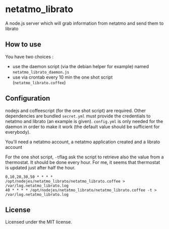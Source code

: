 # netatmo_librato

A node.js server which will grab information from netatmo and send them to librato

## How to use

You have two choices :
 * use the daemon script (via the debian helper for example) named `netatmo_librato_daemon.js`
 * use via crontab every 10 min the one shot script (`netatmo_librato.coffee`)
 
## Configuration

nodejs and coffeescript (for the one shot script) are required. Other dependencies are bundled
`secret.yml` must provide the credentials to netatmo and librato (an example is given).
`config.yml` is only needed for the daemon in order to make it work (the default value should be sufficient for everybody).

You'll need a netatmo account, a netatmo application created and a librato account

For the one shot script, `-t`flag ask the script to retrieve also the value from a thermostat. It should be done every hour. For me, it seems that thermostat is updated just after half the hour.
```
0,10,20,30,50 * * * * /opt/nodejes/netatmo_librato/netatmo_librato.coffee > /var/log.netatmo_librato.log
40 * * * * /opt/nodejes/netatmo_librato/netatmo_librato.coffee -t > /var/log.netatmo_librato.log
```

## License

Licensed under the MIT license.
